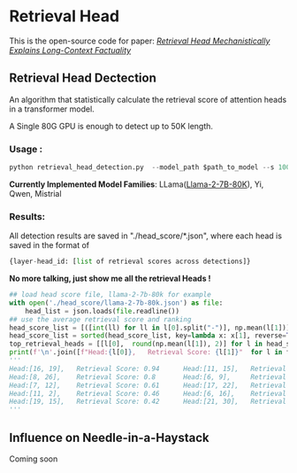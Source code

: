 # Retrieval Head
This is the open-source code for paper:
*[Retrieval Head Mechanistically Explains Long-Context Factuality](https://arxiv.org/abs/2404.15574)*
## Retrieval Head Dectection
An algorithm that statistically calculate the retrieval score of attention heads in a transformer model.

A Single 80G GPU is enough to detect up to 50K length.
### Usage :
```python
python retrieval_head_detection.py  --model_path $path_to_model --s 1000 --e 50000
```
**Currently Implemented Model Families**: 
LLama([Llama-2-7B-80K](https://huggingface.co/yaofu/llama-2-7b-80k)), Yi, Qwen, Mistrial

### Results:
All detection results are saved in "./head_score/*.json", where each head is saved in the format of 
```python
{layer-head_id: [list of retrieval scores across detections]}
```
**No more talking, just show me all the retrieval Heads !**
```python
## load head score file, llama-2-7b-80k for example
with open('./head_score/llama-2-7b-80k.json') as file:
    head_list = json.loads(file.readline())
## use the average retrieval score and ranking
head_score_list = [([int(ll) for ll in l[0].split("-")], np.mean(l[1])) for l in head_list.items()]
head_score_list = sorted(head_score_list, key=lambda x: x[1], reverse=True) 
top_retrieval_heads = [[l[0],  round(np.mean(l[1]), 2)] for l in head_score_list][:10]
print(f'\n'.join([f"Head:{l[0]},   Retrieval Score: {l[1]}"  for l in top_retrieval_heads]))
'''
Head:[16, 19],   Retrieval Score: 0.94      Head:[11, 15],   Retrieval Score: 0.92      
Head:[8, 26],    Retrieval Score: 0.8       Head:[6, 9],     Retrieval Score: 0.62        
Head:[7, 12],    Retrieval Score: 0.61      Head:[17, 22],   Retrieval Score: 0.56
Head:[11, 2],    Retrieval Score: 0.46      Head:[6, 16],    Retrieval Score: 0.44
Head:[19, 15],   Retrieval Score: 0.42      Head:[21, 30],   Retrieval Score: 0.4
'''
```
## Influence on Needle-in-a-Haystack
Coming soon
